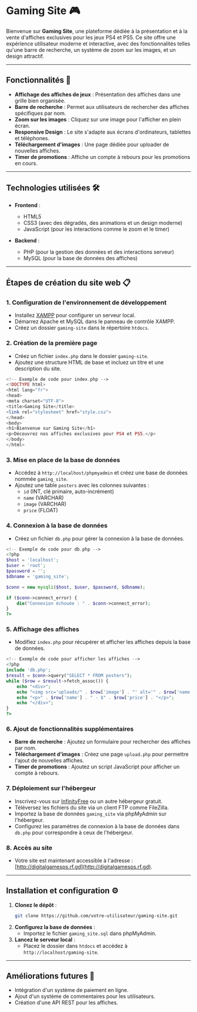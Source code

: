 # Gaming Site 🎮

Bienvenue sur **Gaming Site**, une plateforme dédiée à la présentation et à la vente d'affiches exclusives pour les jeux PS4 et PS5. Ce site offre une expérience utilisateur moderne et interactive, avec des fonctionnalités telles qu'une barre de recherche, un système de zoom sur les images, et un design attractif.

---

## Fonctionnalités 🚀

- **Affichage des affiches de jeux** : Présentation des affiches dans une grille bien organisée.
- **Barre de recherche** : Permet aux utilisateurs de rechercher des affiches spécifiques par nom.
- **Zoom sur les images** : Cliquez sur une image pour l'afficher en plein écran.
- **Responsive Design** : Le site s'adapte aux écrans d'ordinateurs, tablettes et téléphones.
- **Téléchargement d'images** : Une page dédiée pour uploader de nouvelles affiches.
- **Timer de promotions** : Affiche un compte à rebours pour les promotions en cours.

---

## Technologies utilisées 🛠️

- **Frontend** :
  - HTML5
  - CSS3 (avec des dégradés, des animations et un design moderne)
  - JavaScript (pour les interactions comme le zoom et le timer)

- **Backend** :
  - PHP (pour la gestion des données et des interactions serveur)
  - MySQL (pour la base de données des affiches)

---

## Étapes de création du site web 📋

### 1. Configuration de l'environnement de développement
- Installez [XAMPP](https://www.apachefriends.org/index.html) pour configurer un serveur local.
- Démarrez Apache et MySQL dans le panneau de contrôle XAMPP.
- Créez un dossier `gaming-site` dans le répertoire `htdocs`.

### 2. Création de la première page
- Créez un fichier `index.php` dans le dossier `gaming-site`.
- Ajoutez une structure HTML de base et incluez un titre et une description du site.

```php
<!-- Exemple de code pour index.php -->
<!DOCTYPE html>
<html lang="fr">
<head>
<meta charset="UTF-8">
<title>Gaming Site</title>
<link rel="stylesheet" href="style.css">
</head>
<body>
<h1>Bienvenue sur Gaming Site</h1>
<p>Découvrez nos affiches exclusives pour PS4 et PS5.</p>
</body>
</html>
```

### 3. Mise en place de la base de données
- Accédez à `http://localhost/phpmyadmin` et créez une base de données nommée `gaming_site`.
- Ajoutez une table `posters` avec les colonnes suivantes :
  - `id` (INT, clé primaire, auto-incrément)
  - `name` (VARCHAR)
  - `image` (VARCHAR)
  - `price` (FLOAT)

### 4. Connexion à la base de données
- Créez un fichier `db.php` pour gérer la connexion à la base de données.

```php
<!-- Exemple de code pour db.php -->
<?php
$host = 'localhost';
$user = 'root';
$password = '';
$dbname = 'gaming_site';

$conn = new mysqli($host, $user, $password, $dbname);

if ($conn->connect_error) {
    die("Connexion échouée : " . $conn->connect_error);
}
?>
```

### 5. Affichage des affiches
- Modifiez `index.php` pour récupérer et afficher les affiches depuis la base de données.

```php
<!-- Exemple de code pour afficher les affiches -->
<?php
include 'db.php';
$result = $conn->query("SELECT * FROM posters");
while ($row = $result->fetch_assoc()) {
    echo "<div>";
    echo "<img src='uploads/" . $row['image'] . "' alt='" . $row['name'] . "'>";
    echo "<p>" . $row['name'] . " - $" . $row['price'] . "</p>";
    echo "</div>";
}
?>
```

### 6. Ajout de fonctionnalités supplémentaires
- **Barre de recherche** : Ajoutez un formulaire pour rechercher des affiches par nom.
- **Téléchargement d'images** : Créez une page `upload.php` pour permettre l'ajout de nouvelles affiches.
- **Timer de promotions** : Ajoutez un script JavaScript pour afficher un compte à rebours.

### 7. Déploiement sur l'hébergeur
- Inscrivez-vous sur [InfinityFree](https://infinityfree.net/) ou un autre hébergeur gratuit.
- Téléversez les fichiers du site via un client FTP comme FileZilla.
- Importez la base de données `gaming_site` via phpMyAdmin sur l'hébergeur.
- Configurez les paramètres de connexion à la base de données dans `db.php` pour correspondre à ceux de l'hébergeur.

### 8. Accès au site
- Votre site est maintenant accessible à l'adresse : [http://digitalgamesps.rf.gd](http://digitalgamesps.rf.gd).

---

## Installation et configuration ⚙️

1. **Clonez le dépôt** :
   ```bash
   git clone https://github.com/votre-utilisateur/gaming-site.git
   ```
2. **Configurez la base de données** :
   - Importez le fichier `gaming_site.sql` dans phpMyAdmin.
3. **Lancez le serveur local** :
   - Placez le dossier dans `htdocs` et accédez à `http://localhost/gaming-site`.

---

## Améliorations futures 🌟
- Intégration d'un système de paiement en ligne.
- Ajout d'un système de commentaires pour les utilisateurs.
- Création d'une API REST pour les affiches.

